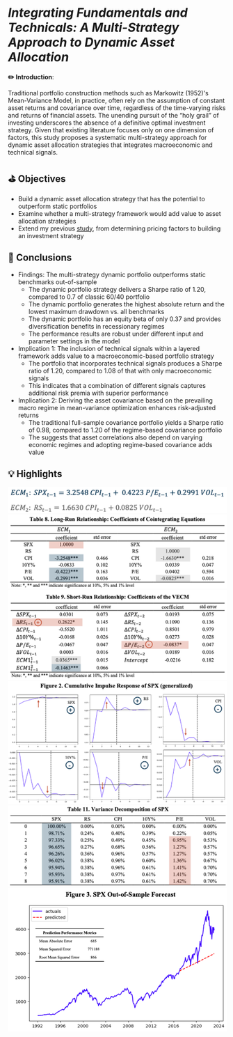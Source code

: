 # *Integrating Fundamentals and Technicals: A Multi-Strategy Approach to Dynamic Asset Allocation*

**✏️ Introduction**: 

Traditional portfolio construction methods such as Markowitz (1952)'s Mean-Variance Model, in practice, often rely on the assumption of constant asset returns and covariance over time, regardless of the time-varying risks and returns of financial assets. The unending pursuit of the “holy grail” of investing underscores the absence of a definitive optimal investment strategy. Given that existing literature focuses only on one dimension of factors, this study proposes a systematic multi-strategy approach for dynamic asset allocation strategies that integrates macroeconomic and technical signals.


## ⛳️ Objectives 
- Build a dynamic asset allocation strategy that has the potential to outperform static portfolios
- Examine whether a multi-strategy framework would add value to asset allocation strategies
- Extend my previous [study](https://github.com/wayne-kuanghui-shen/python-spx_pricing_vecm_modeling), from determining pricing factors to building an investment strategy

## 📍 Conclusions
- Findings: The multi-strategy dynamic portfolio outperforms static benchmarks out-of-sample
  - The dynamic portfolio strategy delivers a Sharpe ratio of 1.20, compared to 0.7 of classic 60/40 portfolio
  - The dynamic portfolio generates the highest absolute return and the lowest maximum drawdown vs. all benchmarks
  - The dynamic portfolio has an equity beta of only 0.37 and provides diversification benefits in recessionary regimes
  - The performance results are robust under different input and parameter settings in the model
- Implication 1: The inclusion of technical signals within a layered framework adds value to a macroeconomic-based portfolio strategy
  - The portfolio that incorporates technical signals produces a Sharpe ratio of 1.20, compared to 1.08 of that with only macroeconomic signals
  - This indicates that a combination of different signals captures additional risk premia with superior performance
- Implication 2: Deriving the asset covariance based on the prevailing macro regime in mean-variance optimization enhances risk-adjusted returns
  - The traditional full-sample covariance portfolio yields a Sharpe ratio of 0.98, compared to 1.20 of the regime-based covariance portfolio
  - The suggests that asset correlations also depend on varying economic regimes and adopting regime-based covariance adds value

## 💡 Highlights 

<img src="https://github.com/wayne-kuanghui-shen/python-spx_pricing_vecm_modeling/blob/main/highlights/VECM_ECMs.png" >
<img src="https://github.com/wayne-kuanghui-shen/python-spx_pricing_vecm_modeling/blob/main/highlights/VECM_lr_coef.png" >
<img src="https://github.com/wayne-kuanghui-shen/python-spx_pricing_vecm_modeling/blob/main/highlights/VECM_sr_coef.png" >
<img src="https://github.com/wayne-kuanghui-shen/python-spx_pricing_vecm_modeling/blob/main/highlights/impluse_response.png" >
<img src="https://github.com/wayne-kuanghui-shen/python-spx_pricing_vecm_modeling/blob/main/highlights/variance_decomposition.png" >
<img src="https://github.com/wayne-kuanghui-shen/python-spx_pricing_vecm_modeling/blob/main/highlights/forecasting.png" >
